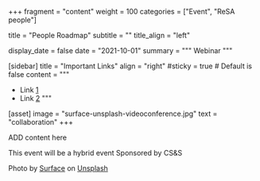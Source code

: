 +++
fragment = "content"
weight = 100
categories = ["Event", "ReSA people"]

title = "People Roadmap"
subtitle = ""
title_align = "left"

display_date = false
date = "2021-10-01"
summary = """
Webinar
"""

[sidebar]
  title = "Important Links"
  align = "right"
  #sticky = true # Default is false
  content = """
  * Link [1](#)
  * Link [2](#)
  """

[asset]
  image = "surface-unsplash-videoconference.jpg"
  text = "collaboration"
+++

ADD content here

This event will be a hybrid event
Sponsored by CS&S

Photo by <a href="https://unsplash.com/@surface?utm_source=unsplash&utm_medium=referral&utm_content=creditCopyText">Surface</a> on <a href="https://unsplash.com/s/photos/presentation?utm_source=unsplash&utm_medium=referral&utm_content=creditCopyText">Unsplash</a>
